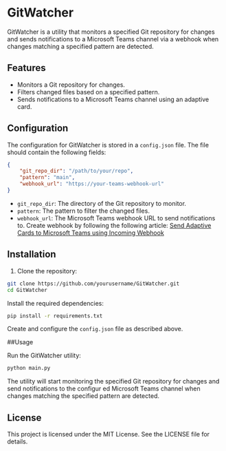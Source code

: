 # GitWatcher

GitWatcher is a utility that monitors a specified Git repository for changes and sends notifications to a Microsoft Teams channel via a webhook when changes matching a specified pattern are detected.

## Features

- Monitors a Git repository for changes.
- Filters changed files based on a specified pattern.
- Sends notifications to a Microsoft Teams channel using an adaptive card.

## Configuration

The configuration for GitWatcher is stored in a `config.json` file. The file should contain the following fields:

```json
{
    "git_repo_dir": "/path/to/your/repo",
    "pattern": "main",
    "webhook_url": "https://your-teams-webhook-url"
}
```

- `git_repo_dir`: The directory of the Git repository to monitor.
- `pattern`: The pattern to filter the changed files.
- `webhook_url`: The Microsoft Teams webhook URL to send notifications to. Create webhook by following the following article: [Send Adaptive Cards to Microsoft Teams using Incoming Webhook](https://prod.support.services.microsoft.com/en-us/office/create-incoming-webhooks-with-workflows-for-microsoft-teams-8ae491c7-0394-4861-ba59-055e33f75498)

## Installation

1. Clone the repository:

```bash
git clone https://github.com/yourusername/GitWatcher.git
cd GitWatcher
```

Install the required dependencies:

```bash
pip install -r requirements.txt
```

Create and configure the `config.json` file as described above.

##Usage

Run the GitWatcher utility:

```bash
python main.py
```

The utility will start monitoring the specified Git repository for changes and send notifications to the configur    ed Microsoft Teams channel when changes matching the specified pattern are detected.

## License
This project is licensed under the MIT License. See the LICENSE file for details.
